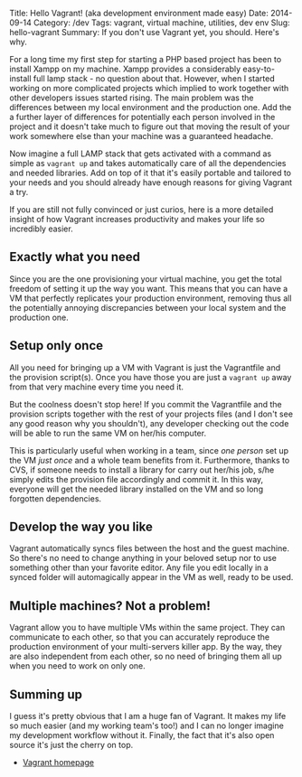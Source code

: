 Title: Hello Vagrant! (aka development environment made easy)
Date: 2014-09-14
Category: /dev
Tags: vagrant, virtual machine, utilities, dev env
Slug: hello-vagrant
Summary: If you don't use Vagrant yet, you should. Here's why.


For a long time my first step for starting a PHP based project has been to install Xampp on my machine. Xampp provides a considerably easy-to-install full lamp stack - no question about that. However, when I started working on more complicated projects which implied to work together with other developers issues started rising. The main problem was the differences between my local environment and the production one. Add the a further layer of differences for potentially each person involved in the project and it doesn't take much to figure out that moving the result of your work somewhere else than your machine was a guaranteed headache.

Now imagine a full LAMP stack that gets activated with a command as simple as `vagrant up` and takes automatically care of all the dependencies and needed libraries. Add on top of it that it's easily portable and tailored to your needs and you should already have enough reasons for giving Vagrant a try.

If you are still not fully convinced or just curios, here is a more detailed insight of how Vagrant increases productivity and makes your life so incredibly easier.

Exactly what you need
---------------------

Since you are the one provisioning your virtual machine, you get the total freedom of setting it up the way you want. This means that you can have a VM that perfectly replicates your production environment, removing thus all the potentially annoying discrepancies between your local system and the production one.


Setup only once
---------------

All you need for bringing up a VM with Vagrant is just the Vagrantfile and the provision script(s). Once you have those you are just a `vagrant up` away from that very machine every time you need it.

But the coolness doesn't stop here! If you commit the Vagrantfile and the provision scripts together with the rest of your projects files (and I don't see any good reason why you shouldn't), any developer checking out the code will be able to run the same VM on her/his computer.

This is particularly useful when working in a team, since *one person* set up the VM *just once* and a whole team benefits from it. Furthermore, thanks to CVS, if someone needs to install a library for carry out her/his job, s/he simply edits the provision file accordingly and commit it. In this way, everyone will get the needed library installed on the VM and so long forgotten dependencies.

Develop the way you like
-----------------------

Vagrant automatically syncs files between the host and the guest machine. So there's no need to change anything in your beloved setup nor to use something other than your favorite editor. Any file you edit locally in a synced folder will automagically appear in the VM as well, ready to be used.


Multiple machines? Not a problem!
---------------------------------

Vagrant allow you to have multiple VMs within the same project. They can communicate to each other, so that you can accurately reproduce the production environment of your multi-servers killer app. By the way, they are also independent from each other, so no need of bringing them all up when you need to work on only one.


Summing up
-----------

I guess it's pretty obvious that I am a huge fan of Vagrant. It makes my life so much easier (and my working team's too!) and I can no longer imagine my development workflow without it. Finally, the fact that it's also open source it's just the cherry on top.

* [Vagrant homepage](http://vagrantup.com/)
